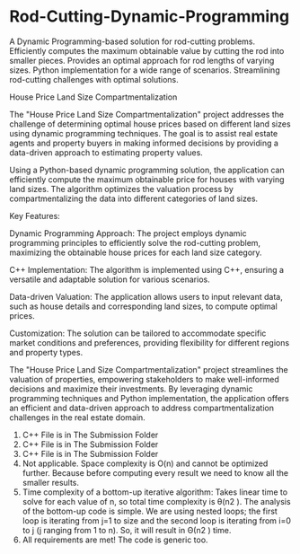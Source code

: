 # Rod-Cutting-Dynamic-Programming
A Dynamic Programming-based solution for rod-cutting problems. Efficiently computes the maximum obtainable value by cutting the rod into smaller pieces. Provides an optimal approach for rod lengths of varying sizes. Python implementation for a wide range of scenarios. Streamlining rod-cutting challenges with optimal solutions.

House Price Land Size Compartmentalization

The "House Price Land Size Compartmentalization" project addresses the challenge of determining optimal house prices based on different land sizes using dynamic programming techniques. The goal is to assist real estate agents and property buyers in making informed decisions by providing a data-driven approach to estimating property values.

Using a Python-based dynamic programming solution, the application can efficiently compute the maximum obtainable price for houses with varying land sizes. The algorithm optimizes the valuation process by compartmentalizing the data into different categories of land sizes.

Key Features:

Dynamic Programming Approach: The project employs dynamic programming principles to efficiently solve the rod-cutting problem, maximizing the obtainable house prices for each land size category.

C++ Implementation: The algorithm is implemented using C++, ensuring a versatile and adaptable solution for various scenarios.

Data-driven Valuation: The application allows users to input relevant data, such as house details and corresponding land sizes, to compute optimal prices.

Customization: The solution can be tailored to accommodate specific market conditions and preferences, providing flexibility for different regions and property types.

The "House Price Land Size Compartmentalization" project streamlines the valuation of properties, empowering stakeholders to make well-informed decisions and maximize their investments. By leveraging dynamic programming techniques and Python implementation, the application offers an efficient and data-driven approach to address compartmentalization challenges in the real estate domain.

1. C++ File is in The Submission Folder 
2. C++ File is in The Submission Folder 
3. C++ File is in The Submission Folder 
4. Not applicable. Space complexity is O(n) and cannot be optimized further. Because before 
computing every result we need to know all the smaller results. 
5. Time complexity of a bottom-up iterative algorithm: Takes linear time to solve for each value of 
n, so total time complexity is θ(n2
). The analysis of the bottom-up code is simple. We are using 
nested loops; the first loop is iterating from j=1 to size and the second loop is iterating from i=0
to j (j ranging from 1 to n). So, it will result in Θ(n2
) time.
6. All requirements are met! The code is generic too. 
